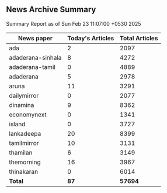 <!-- @format -->
## News Archive Summary

Summary Report as of Sun Feb 23 11:07:00 +0530 2025

| News paper         | Today's Articles | Total Articles |
|--------------------|------------------|----------------|
| ada               | 2          | 2097        |
| adaderana-sinhala               | 8          | 4272        |
| adaderana-tamil               | 0          | 4889        |
| adaderana               | 5          | 2978        |
| aruna               | 11          | 3291        |
| dailymirror               | 0          | 2077        |
| dinamina               | 9          | 8362        |
| economynext               | 0          | 1341        |
| island               | 0          | 3727        |
| lankadeepa               | 20          | 8399        |
| tamilmirror               | 10          | 3131        |
| thamilan               | 6          | 3149        |
| themorning               | 16          | 3967        |
| thinakaran               | 0          | 6014        |
| **Total**          | **87**      | **57694** |

